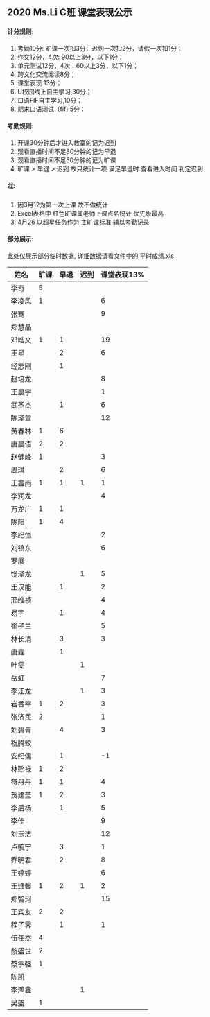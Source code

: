 ## 2020 Ms.Li C班 课堂表现公示



#### 计分规则:

1. 考勤10分: 旷课一次扣3分，迟到一次扣2分，请假一次扣1分；     
2. 作文12分，4次:  90以上3分，以下1分；
3. 单元测试12分，4次：60以上3分，以下1分；       
4. 跨文化交流阅读8分；     
5. 课堂表现 13分；         
6. U校园线上自主学习,30分；                      
7. 口语FIF自主学习,10分；   
8. 期末口语测试（fif) 5分：



#### 考勤规则:

1. 开课30分钟后才进入教室的记为迟到
2. 观看直播时间不足80分钟的记为早退
3. 观看直播时间不足50分钟的记为旷课
4. 旷课 > 早退 > 迟到 故只统计一项 满足早退时 查看进入时间 判定迟到

##### 注: 

1. 因3月12为第一次上课 故不做统计
2. Excel表格中 红色旷课属老师上课点名统计 优先级最高
3. 4月26 以超星任务作为 主旷课标准 辅以考勤记录 



#### 部分展示:

此处仅展示部分临时数据, 详细数据请看文件中的 平时成绩.xls

| 姓名   | 旷课 | 早退 | 迟到 | 课堂表现13% |
| ------ | ---- | ---- | ---- | ----------- |
| 李奇   | 5    |      |      |             |
| 李凌风 | 1    |      |      | 6           |
| 张骞   |      |      |      | 9           |
| 郑慧晶 |      |      |      |             |
| 邓皓文 | 1    | 1    |      | 19          |
| 王星   |      | 2    |      | 6           |
| 经志刚 |      | 1    |      |             |
| 赵培龙 |      |      |      | 8           |
| 王晨宇 |      |      |      | 1           |
| 武圣杰 |      | 1    |      | 6           |
| 陈泽萱 |      |      |      | 12          |
| 黄春林 | 1    | 6    |      |             |
| 唐晨语 | 2    | 2    |      |             |
| 赵健峰 | 1    |      |      | 3           |
| 周琪   |      | 2    |      | 6           |
| 王鑫雨 | 1    | 1    | 1    | 1           |
| 李润龙 |      |      |      | 4           |
| 万龙广 | 1    | 1    |      |             |
| 陈阳   | 1    | 4    |      |             |
| 李纪恒 |      |      |      | 2           |
| 刘镇东 |      |      |      | 6           |
| 罗展   |      |      |      |             |
| 饶泽龙 |      |      | 1    | 5           |
| 王汉能 |      | 1    |      | 2           |
| 邢维祯 |      |      |      | 4           |
| 易宇   |      | 1    |      | 4           |
| 崔子兰 |      |      |      | 5           |
| 林长清 |      | 3    |      | 3           |
| 唐垚   |      | 1    |      |             |
| 叶雯   |      |      | 1    |             |
| 岳虹   |      |      |      | 7           |
| 李江龙 |      |      | 1    | 3           |
| 岩香宰 | 1    | 2    |      | 3           |
| 张济民 | 2    |      |      | 1           |
| 刘碧青 |      | 4    |      | 3           |
| 祝腾蛟 |      |      |      |             |
| 安纪儒 |      | 1    |      | -1          |
| 林贻禄 | 1    | 2    |      |             |
| 符丹丹 | 1    | 1    |      | 4           |
| 贺建莹 | 1    | 2    |      | 3           |
| 李后杨 |      | 1    |      | 5           |
| 李佳   |      |      |      | 9           |
| 刘玉洁 |      |      |      | 12          |
| 卢毓宁 |      | 3    |      | 1           |
| 乔明君 |      | 2    |      | 8           |
| 王婷婷 |      |      |      | 6           |
| 王维馨 | 1    | 2    | 1    | 2           |
| 郑智珂 |      |      |      | 15          |
| 王宾友 | 2    | 2    |      |             |
| 程子霁 |      | 1    |      | 1           |
| 伍任杰 | 4    |      |      |             |
| 蔡盛世 | 2    |      |      |             |
| 蔡宇强 | 1    |      |      |             |
| 陈凯   |      |      |      |             |
| 李鸿鑫 |      |      | 1    |             |
| 吴盛   | 1    |      |      |             |